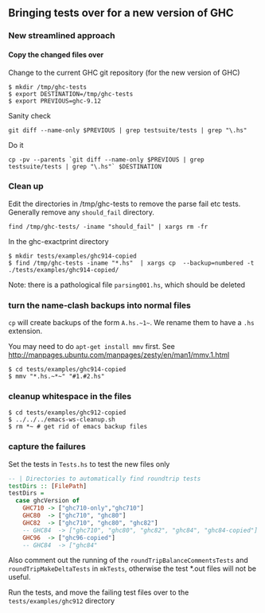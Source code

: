 ## Bringing tests over for a new version of GHC

### New streamlined approach

#### Copy the changed files over

Change to the current GHC git repository (for the new version of GHC)

    $ mkdir /tmp/ghc-tests
    $ export DESTINATION=/tmp/ghc-tests
    $ export PREVIOUS=ghc-9.12

Sanity check

    git diff --name-only $PREVIOUS | grep testsuite/tests | grep "\.hs"

Do it

    cp -pv --parents `git diff --name-only $PREVIOUS | grep testsuite/tests | grep "\.hs"` $DESTINATION

### Clean up

Edit the directories in /tmp/ghc-tests to remove the parse fail etc
tests. Generally remove any `should_fail` directory.

    find /tmp/ghc-tests/ -iname "should_fail" | xargs rm -fr

In the ghc-exactprint directory

    $ mkdir tests/examples/ghc914-copied
    $ find /tmp/ghc-tests -iname "*.hs"  | xargs cp  --backup=numbered -t ./tests/examples/ghc914-copied/

Note: there is a pathological file `parsing001.hs`, which should be deleted

### turn the name-clash backups into normal files

`cp` will create backups of the form `A.hs.~1~`. We rename them to have a `.hs`
extension.

You may need to do `apt-get install mmv` first.
See http://manpages.ubuntu.com/manpages/zesty/en/man1/mmv.1.html

    $ cd tests/examples/ghc914-copied
    $ mmv "*.hs.~*~" "#1.#2.hs"

### cleanup whitespace in the files

    $ cd tests/examples/ghc912-copied
    $ ../../../emacs-ws-cleanup.sh
    $ rm *~ # get rid of emacs backup files


### capture the failures

Set the tests in `Tests.hs` to test the new files only

```haskell
-- | Directories to automatically find roundtrip tests
testDirs :: [FilePath]
testDirs =
  case ghcVersion of
    GHC710 -> ["ghc710-only","ghc710"]
    GHC80  -> ["ghc710", "ghc80"]
    GHC82  -> ["ghc710", "ghc80", "ghc82"]
    -- GHC84  -> ["ghc710", "ghc80", "ghc82", "ghc84", "ghc84-copied"]
    GHC96  -> ["ghc96-copied"]
    -- GHC84  -> ["ghc84"
```

Also comment out the running of the `roundTripBalanceCommentsTests` and
`roundTripMakeDeltaTests` in `mkTests`, otherwise the test *.out files
will not be useful.

Run the tests, and move the failing test files over to the
`tests/examples/ghc912` directory

